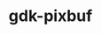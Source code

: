 ---
title: "gdk-pixbuf"
layout: cache
categories: [package, develop]
meta: {"versions": ["2.42.10", "2.42.12"], "compilers": ["gcc@=11.4.0"], "oss": ["ubuntu22.04"], "platforms": ["linux"], "targets": ["x86_64_v3"], "stacks": ["e4s", "root"], "num_specs": 11, "num_specs_by_stack": {"root": 11, "e4s": 11}}
spec_details: [{"hash": "qhspbfkbuz7qoa2ebv4mvi3ikbx2zvr6", "compiler": "gcc@=11.4.0", "versions": ["2.42.12"], "os": "ubuntu22.04", "platform": "linux", "target": "x86_64_v3", "variants": ["build_system=generic", "~man", "~tiff"], "stacks": ["root", "e4s"], "size": "-", "tarball": "https://binaries.spack.io/develop/build_cache/linux-ubuntu22.04-x86_64_v3/gcc-11.4.0/gdk-pixbuf-2.42.12/linux-ubuntu22.04-x86_64_v3-gcc-11.4.0-gdk-pixbuf-2.42.12-qhspbfkbuz7qoa2ebv4mvi3ikbx2zvr6.spack"}, {"hash": "evq56j6yqsj7syt5aziyh475lhquln2h", "compiler": "gcc@=11.4.0", "versions": ["2.42.12"], "os": "ubuntu22.04", "platform": "linux", "target": "x86_64_v3", "variants": ["build_system=generic", "~man", "~tiff"], "stacks": ["root", "e4s"], "size": "-", "tarball": "https://binaries.spack.io/develop/build_cache/linux-ubuntu22.04-x86_64_v3/gcc-11.4.0/gdk-pixbuf-2.42.12/linux-ubuntu22.04-x86_64_v3-gcc-11.4.0-gdk-pixbuf-2.42.12-evq56j6yqsj7syt5aziyh475lhquln2h.spack"}, {"hash": "d3n6dehh44e2huz6hupgoxo6sa725yk7", "compiler": "gcc@=11.4.0", "versions": ["2.42.12"], "os": "ubuntu22.04", "platform": "linux", "target": "x86_64_v3", "variants": ["build_system=generic", "~man", "~tiff"], "stacks": ["root", "e4s"], "size": "-", "tarball": "https://binaries.spack.io/develop/build_cache/linux-ubuntu22.04-x86_64_v3/gcc-11.4.0/gdk-pixbuf-2.42.12/linux-ubuntu22.04-x86_64_v3-gcc-11.4.0-gdk-pixbuf-2.42.12-d3n6dehh44e2huz6hupgoxo6sa725yk7.spack"}, {"hash": "pbwtlclc5or5apocz6b4k6tdopzyvxsw", "compiler": "gcc@=11.4.0", "versions": ["2.42.12"], "os": "ubuntu22.04", "platform": "linux", "target": "x86_64_v3", "variants": ["build_system=generic", "~man", "~tiff"], "stacks": ["root", "e4s"], "size": "-", "tarball": "https://binaries.spack.io/develop/build_cache/linux-ubuntu22.04-x86_64_v3/gcc-11.4.0/gdk-pixbuf-2.42.12/linux-ubuntu22.04-x86_64_v3-gcc-11.4.0-gdk-pixbuf-2.42.12-pbwtlclc5or5apocz6b4k6tdopzyvxsw.spack"}, {"hash": "qxjsb3vwabbw272t2untvrosvspbvc2c", "compiler": "gcc@=11.4.0", "versions": ["2.42.12"], "os": "ubuntu22.04", "platform": "linux", "target": "x86_64_v3", "variants": ["build_system=generic", "~man", "~tiff"], "stacks": ["root", "e4s"], "size": "-", "tarball": "https://binaries.spack.io/develop/build_cache/linux-ubuntu22.04-x86_64_v3/gcc-11.4.0/gdk-pixbuf-2.42.12/linux-ubuntu22.04-x86_64_v3-gcc-11.4.0-gdk-pixbuf-2.42.12-qxjsb3vwabbw272t2untvrosvspbvc2c.spack"}, {"hash": "tmy63zznqzkabrgva33jovdicpr3abwz", "compiler": "gcc@=11.4.0", "versions": ["2.42.12"], "os": "ubuntu22.04", "platform": "linux", "target": "x86_64_v3", "variants": ["build_system=generic", "~man", "~tiff"], "stacks": ["root", "e4s"], "size": "-", "tarball": "https://binaries.spack.io/develop/build_cache/linux-ubuntu22.04-x86_64_v3/gcc-11.4.0/gdk-pixbuf-2.42.12/linux-ubuntu22.04-x86_64_v3-gcc-11.4.0-gdk-pixbuf-2.42.12-tmy63zznqzkabrgva33jovdicpr3abwz.spack"}, {"hash": "j4bibccgyhkwc2yyd6ofr6o43p26qojo", "compiler": "gcc@=11.4.0", "versions": ["2.42.10"], "os": "ubuntu22.04", "platform": "linux", "target": "x86_64_v3", "variants": ["build_system=generic", "~man", "~tiff"], "stacks": ["root", "e4s"], "size": "-", "tarball": "https://binaries.spack.io/develop/build_cache/linux-ubuntu22.04-x86_64_v3/gcc-11.4.0/gdk-pixbuf-2.42.10/linux-ubuntu22.04-x86_64_v3-gcc-11.4.0-gdk-pixbuf-2.42.10-j4bibccgyhkwc2yyd6ofr6o43p26qojo.spack"}, {"hash": "w37hb75rgefhwz45etwkxh4rofcsi3ie", "compiler": "gcc@=11.4.0", "versions": ["2.42.12"], "os": "ubuntu22.04", "platform": "linux", "target": "x86_64_v3", "variants": ["build_system=generic", "~man", "~tiff"], "stacks": ["root", "e4s"], "size": "-", "tarball": "https://binaries.spack.io/develop/build_cache/linux-ubuntu22.04-x86_64_v3/gcc-11.4.0/gdk-pixbuf-2.42.12/linux-ubuntu22.04-x86_64_v3-gcc-11.4.0-gdk-pixbuf-2.42.12-w37hb75rgefhwz45etwkxh4rofcsi3ie.spack"}, {"hash": "waqfoefvolxpebkfbyshzryrve3z6vu3", "compiler": "gcc@=11.4.0", "versions": ["2.42.12"], "os": "ubuntu22.04", "platform": "linux", "target": "x86_64_v3", "variants": ["build_system=generic", "~man", "~tiff"], "stacks": ["root", "e4s"], "size": "-", "tarball": "https://binaries.spack.io/develop/build_cache/linux-ubuntu22.04-x86_64_v3/gcc-11.4.0/gdk-pixbuf-2.42.12/linux-ubuntu22.04-x86_64_v3-gcc-11.4.0-gdk-pixbuf-2.42.12-waqfoefvolxpebkfbyshzryrve3z6vu3.spack"}, {"hash": "wbygm56or3z5wn75umoqcoapsvhppvvt", "compiler": "gcc@=11.4.0", "versions": ["2.42.12"], "os": "ubuntu22.04", "platform": "linux", "target": "x86_64_v3", "variants": ["build_system=generic", "~man", "~tiff"], "stacks": ["root", "e4s"], "size": "-", "tarball": "https://binaries.spack.io/develop/build_cache/linux-ubuntu22.04-x86_64_v3/gcc-11.4.0/gdk-pixbuf-2.42.12/linux-ubuntu22.04-x86_64_v3-gcc-11.4.0-gdk-pixbuf-2.42.12-wbygm56or3z5wn75umoqcoapsvhppvvt.spack"}, {"hash": "5unjl7h7znoyfs63wc3evn7wfidm4wtr", "compiler": "gcc@=11.4.0", "versions": ["2.42.12"], "os": "ubuntu22.04", "platform": "linux", "target": "x86_64_v3", "variants": ["build_system=generic", "~man", "~tiff"], "stacks": ["root", "e4s"], "size": "-", "tarball": "https://binaries.spack.io/develop/build_cache/linux-ubuntu22.04-x86_64_v3/gcc-11.4.0/gdk-pixbuf-2.42.12/linux-ubuntu22.04-x86_64_v3-gcc-11.4.0-gdk-pixbuf-2.42.12-5unjl7h7znoyfs63wc3evn7wfidm4wtr.spack"}]
---
